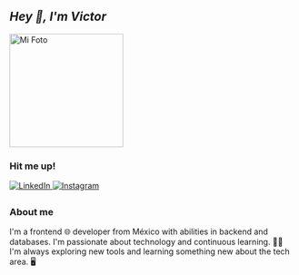 ## *Hey 👋, I'm Victor*  
<a href="https://www.victorsweb.site/" target="_blank" rel="noopener noreferrer">
<img src="https://res.cloudinary.com/ddiortiix/image/upload/v1720028082/avatar_ever_zjzeat.jpg" alt="Mi Foto" width="200" />
</a>

### Hit me up!  
<a href="https://linkedin.com/in/victor-everardo-viera-hernández" target="_blank" rel="noopener noreferrer">
<img src="https://img.shields.io/badge/linkedin-%231E77B5.svg?&style=for-the-badge&logo=linkedin&logoColor=white" alt="LinkedIn" style="margin-bottom: 5px;" />
</a>
<a href="https://instagram.com/ever_viera_" target="_blank" rel="noopener noreferrer">
<img src="https://img.shields.io/badge/instagram-%23000000.svg?&style=for-the-badge&logo=instagram&logoColor=white" alt="Instagram" style="margin-bottom: 5px;" />
</a>  

### About me  
I'm a frontend 🌐 developer from México with abilities in backend and databases. 
I'm passionate about technology and continuous learning. 🧑‍💻 
I'm always exploring new tools and learning something new about the tech area. 🖥️  
